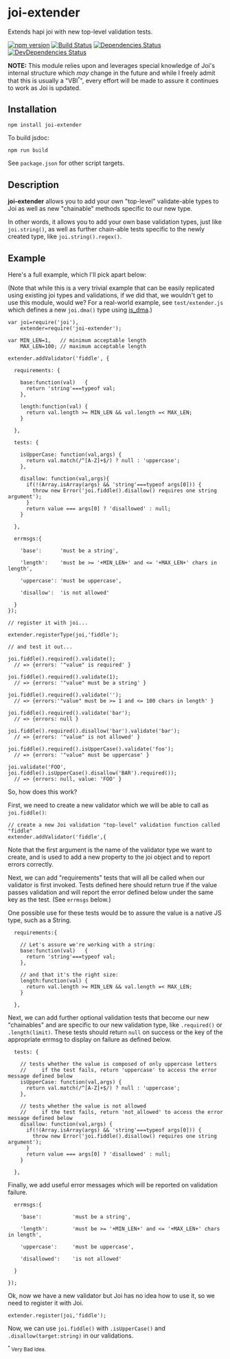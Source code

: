 # joi-extender

Extends hapi joi with new top-level validation tests.

[![npm version](https://badge.fury.io/js/joi-extender.svg)](http://badge.fury.io/js/joi-extender)
[![Build Status](https://travis-ci.org/raisch/joiExtender.svg?branch=master)](https://travis-ci.org/raisch/joiExtender)
[![Dependencies Status](https://david-dm.org/raisch/joiExtender.svg)](https://david-dm.org/raisch/joiExtender)
[![DevDependencies Status](https://david-dm.org/raisch/joiExtender/dev-status.svg)](https://david-dm.org/raisch/joiExtender#info=devDependencies)

__NOTE:__ This module relies upon and leverages special knowledge of Joi's internal structure which _may_ change in the future and while I freely admit that this is usually a "VBI<sup><small>\*</small></sup>", every effort will be made to assure it continues to work as Joi is updated.

## Installation

`npm install joi-extender`

To build jsdoc:

  `npm run build`
  
See `package.json` for other script targets.

## Description 

__joi-extender__ allows you to add your own "top-level" validate-able types to Joi as well as new "chainable" methods specific to our new type.

In other words, it allows you to add your own base validation types, just like `joi.string()`, as well
as further chain-able tests specific to the newly created type, like `joi.string().regex()`.

## Example

Here's a full example, which I'll pick apart below:

(Note that while this is a very trivial example that can be easily replicated using existing joi types and validations, if we did that, we wouldn't get to use this module, would we? For a real-world example, see `test/extender.js` which defines a new `joi.dma()` type using [is_dma](http://github.com/raisch/is_dma).)

```
var joi=require('joi'),
    extender=require('joi-extender');
  
var MIN_LEN=1,   // minimum acceptable length 
    MAX_LEN=100; // maximum acceptable length

extender.addValidator('fiddle', {

  requirements: {
  
    base:function(val)   { 
      return 'string'===typeof val; 
    },
    
    length:function(val) {
      return val.length >= MIN_LEN && val.length =< MAX_LEN;
    }
    
  },
  
  tests: {
  
    isUpperCase: function(val,args) {
      return val.match(/^[A-Z]+$/) ? null : 'uppercase';
    },
    
    disallow: function(val,args){
      if(!(Array.isArray(args) && 'string'===typeof args[0])) {
        throw new Error('joi.fiddle().disallow() requires one string argument');
      }
      return value === args[0] ? 'disallowed' : null;
    }
    
  },
  
  errmsgs:{
  
    'base':      'must be a string',
    
    'length':    'must be >= '+MIN_LEN+' and <= '+MAX_LEN+' chars in length',
    
    'uppercase': 'must be uppercase',
    
    'disallow':  'is not allowed'
    
  }
});

// register it with joi...

extender.registerType(joi,'fiddle');

// and test it out...

joi.fiddle().required().validate();                        
  // => {errors: '"value" is required' }
  
joi.fiddle().required().validate(1);                       
  // => {errors: '"value" must be a string' }
  
joi.fiddle().required().validate('');                      
  // => {errors:'"value" must be >= 1 and <= 100 chars in length' }

joi.fiddle().required().validate('bar');
  // => {errors: null }
  
joi.fiddle().required().disallow('bar').validate('bar');
  // => {errors: '"value" is not allowed' }

joi.fiddle().required().isUpperCase().validate('foo');
  // => {errors: '"value" must be uppercase' }

joi.validate('FOO', joi.fiddle().isUpperCase().disallow('BAR').required());
  // => {errors: null, value: 'FOO' }

```

So, how does this work?

First, we need to create a new validator which we will be able to call as `joi.fiddle()`:
    
```
// create a new Joi validation "top-level" validation function called "fiddle"
extender.addValidator('fiddle',{
```

Note that the first argument is the name of the validator type we want to create, and is used to add a new property to the joi object and to report errors correctly.

Next, we can add "requirements" tests that will all be called when our validator is first invoked. Tests defined here should return true if the value passes validation and will report the error defined below under the same key as the test. (See `errmsgs` below.)

One possible use for these tests would be to assure the value is a native JS type, such as a String.

```
  requirements:{
  
    // Let's assure we're working with a string:
    base:function(val)   { 
      return 'string'===typeof val; 
    },
    
    // and that it's the right size:
    length:function(val) {
      return val.length >= MIN_LEN && val.length =< MAX_LEN;
    }
    
  },
```

Next, we can add further optional validation tests that become our new "chainables" and are specific to our new validation type, like `.required()` or `.length(limit)`. These tests should return `null` on success or the key of the appropriate errmsg to display on failure as defined below.

```
  tests: {
  
    // tests whether the value is composed of only uppercase letters
    //     if the test fails, return 'uppercase' to access the error message defined below
    isUpperCase: function(val,args) {
      return val.match(/^[A-Z]+$/) ? null : 'uppercase';
    },
    
    // tests whether the value is not allowed
    //     if the test fails, return 'not_allowed' to access the error message defined below
    disallow: function(val,args) {
      if(!(Array.isArray(args) && 'string'===typeof args[0])) {
        throw new Error('joi.fiddle().disallow() requires one string argument');
      }
      return value === args[0] ? 'disallowed' : null;
    }
      
  },
```

Finally, we add useful error messages which will be reported on validation failure.

```
  errmsgs:{
  
    'base':          'must be a string',
    
    'length':        'must be >= '+MIN_LEN+' and <= '+MAX_LEN+' chars in length',
    
    'uppercase':     'must be uppercase',
    
    'disallowed':    'is not allowed'
    
  }
  
});
```

Ok, now we have a new validator but Joi has no idea how to use it, so we need to register it with Joi.

```
extender.register(joi,'fiddle');

```

Now, we can use `joi.fiddle()` with `.isUpperCase()` and `.disallow(target:string)` in our validations.

<small><sup>\*</sup> Very Bad Idea.</small>
